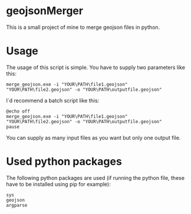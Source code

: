 # geojsonMerger
This is a small project of mine to merge geojson files in python.

# Usage
The usage of this script is simple. You have to supply two parameters like this:
```
merge_geojson.exe -i "YOUR\PATH\file1.geojson" "YOUR\PATH\file2.geojson" -o "YOUR\PATH\outputfile.geojson"
```
I´d recommend a batch script like this:
```
@echo off
merge_geojson.exe -i "YOUR\PATH\file1.geojson" "YOUR\PATH\file2.geojson" -o "YOUR\PATH\outputfile.geojson"
pause
```
You can supply as many input files as you want but only one output file.

# Used python packages
The following python packages are used (if running the python file, these have to be installed using pip for example):
```
sys
geojson
argparse
```
